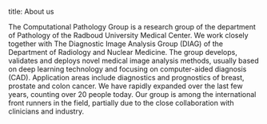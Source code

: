 title: About us

The Computational Pathology Group is a research group of the department of Pathology of the Radboud University Medical Center. We work closely together with The Diagnostic Image Analysis Group (DIAG) of the Department of Radiology and Nuclear Medicine. The group develops, validates and deploys novel medical image analysis methods, usually based on deep learning technology and focusing on computer-aided diagnosis (CAD). Application areas include diagnostics and prognostics of breast, prostate and colon cancer. We have rapidly expanded over the last few years, counting over 20 people today. Our group is among the international front runners in the field, partially due to the close collaboration with clinicians and industry. 
